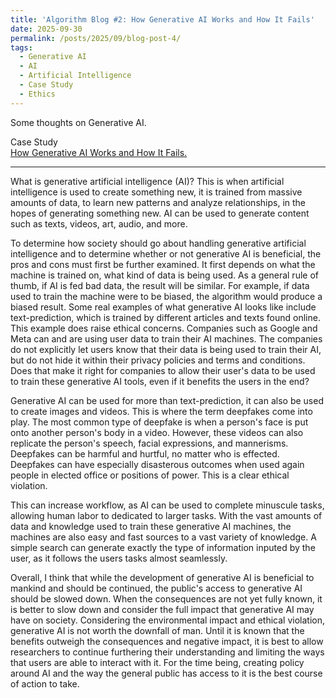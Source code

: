 ```yaml
---
title: 'Algorithm Blog #2: How Generative AI Works and How It Fails'
date: 2025-09-30
permalink: /posts/2025/09/blog-post-4/
tags:
  - Generative AI
  - AI
  - Artificial Intelligence
  - Case Study
  - Ethics
---
```


Some thoughts on Generative AI.

Case Study  
[How Generative AI Works and How It Fails.](https://mit-serc.pubpub.org/pub/f3o5mpn6/release/1?readingCollection=3a6c54f1)

---
What is generative artificial intelligence (AI)? This is when artificial intelligence is used to create something new, it is trained from massive amounts of data, to learn new patterns and analyze relationships, in the hopes of generating something new. AI can be used to generate content such as texts, videos, art, audio, and more.  

To determine how society should go about handling generative artificial intelligence and to determine whether or not generative AI is beneficial, the pros and cons must first be further examined. It first depends on what the machine is trained on, what kind of data is being used. As a general rule of thumb, if AI is fed bad data, the result will be similar. For example, if data used to train the machine were to be biased, the algorithm would produce a biased result. Some real examples of what generative AI looks like include text-prediction, which is trained by different articles and texts found online. This example does raise ethical concerns. Companies such as Google and Meta can and are using user data to train their AI machines. The companies do not explicitly let users know that their data is being used to train their AI, but do not hide it within their privacy policies and terms and conditions. Does that make it right for companies to allow their user's data to be used to train these generative AI tools, even if it benefits the users in the end? 

Generative AI can be used for more than text-prediction, it can also be used to create images and videos. This is where the term deepfakes come into play. The most common type of deepfake is when a person's face is put onto another person's body in a video. However, these videos can also replicate the person's speech, facial expressions, and mannerisms. Deepfakes can be harmful and hurtful, no matter who is effected. Deepfakes can have especially disasterous outcomes when used again people in elected office or positions of power. This is a clear ethical violation. 

This can increase workflow, as AI can be used to complete minuscule tasks, allowing human labor to dedicated to larger tasks. With the vast amounts of data and knowledge used to train these generative AI machines, the machines are also easy and fast sources to a vast variety of knowledge. A simple search can generate exactly the type of information inputed by the user, as it follows the users tasks almost seamlessly. 

Overall, I think that while the development of generative AI is beneficial to mankind and should be continued, the public's access to generative AI should be slowed down. When the consequences are not yet fully known, it is better to slow down and consider the full impact that generative AI may have on society. Considering the environmental impact and ethical violation, generative AI is not worth the downfall of man. Until it is known that the benefits outweigh the consequences and negative impact, it is best to allow researchers to continue furthering their understanding and limiting the ways that users are able to interact with it. For the time being, creating policy around AI and the way the general public has access to it is the best course of action to take. 

